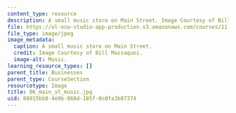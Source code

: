 ```yaml
---
content_type: resource
description: A small music store on Main Street. Image Courtesy of Bill Massaquoi.
file: https://ol-ocw-studio-app-production.s3.amazonaws.com/courses/11-945-springfield-studio-fall-2005/88915bb84e9b868d185f0c0fa3b87374_06_main_st_music.jpg
file_type: image/jpeg
image_metadata:
  caption: A small music store on Main Street.
  credit: Image Courtesy of Bill Massaquoi.
  image-alt: Music.
learning_resource_types: []
parent_title: Businesses
parent_type: CourseSection
resourcetype: Image
title: 06_main_st_music.jpg
uid: 88915bb8-4e9b-868d-185f-0c0fa3b87374
---
```

